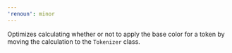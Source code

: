 ```yaml
---
'renoun': minor
---
```


Optimizes calculating whether or not to apply the base color for a token by moving the calculation to the `Tokenizer` class.
